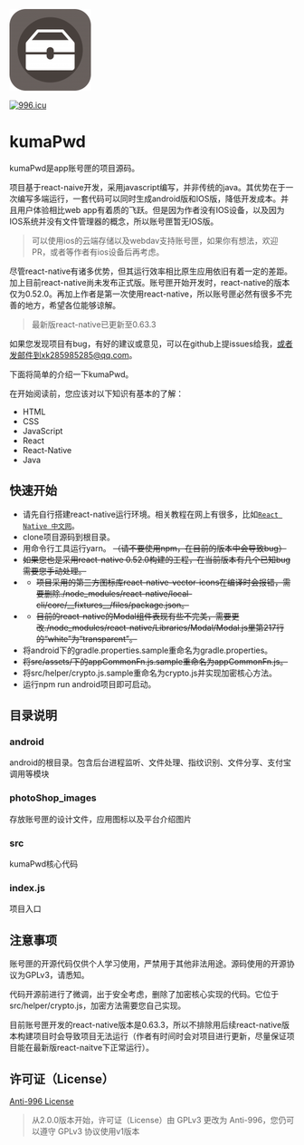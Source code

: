 ![](https://github.com/xiek881028/kumaPwd/blob/master/android/app/src/main/res/mipmap-xxhdpi/ic_launcher.png)

[![996.icu](https://img.shields.io/badge/link-996.icu-red.svg)](https://996.icu)

# kumaPwd

kumaPwd是app账号匣的项目源码。

项目基于react-naive开发，采用javascript编写，并非传统的java。其优势在于一次编写多端运行，一套代码可以同时生成android版和IOS版，降低开发成本。并且用户体验相比web app有着质的飞跃。但是因为作者没有IOS设备，以及因为IOS系统并没有文件管理器的概念，所以账号匣暂无IOS版。

> 可以使用ios的云端存储以及webdav支持账号匣，如果你有想法，欢迎PR，或者等作者有ios设备后再考虑。

尽管react-native有诸多优势，但其运行效率相比原生应用依旧有着一定的差距。加上目前react-native尚未发布正式版。账号匣开始开发时，react-native的版本仅为0.52.0。再加上作者是第一次使用react-native，所以账号匣必然有很多不完善的地方，希望各位能够谅解。

> 最新版react-native已更新至0.63.3

如果您发现项目有bug，有好的建议或意见，可以在github上提issues给我，或者发邮件到xk285985285@qq.com。

下面将简单的介绍一下kumaPwd。

在开始阅读前，您应该对以下知识有基本的了解：

- HTML
- CSS
- JavaScript
- React
- React-Native
- Java

## 快速开始

- 请先自行搭建react-native运行环境。相关教程在网上有很多，比如[`React Native 中文网`](https://reactnative.cn/docs/0.51/getting-started.html)。
- clone项目源码到根目录。
- 用命令行工具运行yarn。 ~~（请不要使用npm，在目前的版本中会导致bug）~~
- ~~如果您也是采用react-native 0.52.0构建的工程，在当前版本有几个已知bug需要您手动处理。~~
- - ~~项目采用的第三方图标库react-native-vector-icons在编译时会报错，需要删除./node_modules/react-native/local-cli/core/\_\_fixtures\_\_/files/package.json。~~
- - ~~目前的react-native的Modal组件表现有些不完美，需要更改./node_modules/react-native/Libraries/Modal/Modal.js里第217行的“white”为“transparent”。~~
- 将android下的gradle.properties.sample重命名为gradle.properties。
- ~~将src/assets/下的appCommonFn.js.sample重命名为appCommonFn.js。~~
- 将src/helper/crypto.js.sample重命名为crypto.js并实现加密核心方法。
- 运行npm run android项目即可启动。

## 目录说明

### android

android的根目录。包含后台进程监听、文件处理、指纹识别、文件分享、支付宝调用等模块

### photoShop_images

存放账号匣的设计文件，应用图标以及平台介绍图片

### src

kumaPwd核心代码

### index.js

项目入口

## 注意事项

账号匣的开源代码仅供个人学习使用，严禁用于其他非法用途。源码使用的开源协议为GPLv3，请悉知。

代码开源前进行了微调，出于安全考虑，删除了加密核心实现的代码。它位于src/helper/crypto.js，加密方法需要您自己实现。

目前账号匣开发的react-native版本是0.63.3，所以不排除用后续react-native版本构建项目时会导致项目无法运行（作者有时间时会对项目进行更新，尽量保证项目能在最新版react-naitve下正常运行）。

## 许可证（License）

[Anti-996 License](LICENSE)

> 从2.0.0版本开始，许可证（License）由 GPLv3 更改为 Anti-996，您仍可以遵守 GPLv3 协议使用v1版本
